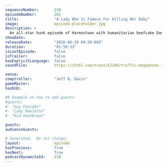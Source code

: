 ```yaml
---
sequenceNumber:       218
episodeNumber:        202
title:                "A Lady Who Is Famous For Killing Her Baby"
image:                episode-placeholder.jpg
description: >
  An all-star hunk episode of Harmontown with humanitarian beefcake Daniel Gillies, the mouth watering Duncan Trussell and the cut from marble stone greek god Kumail Nanjiani. Watch the video at harmontown.com/live! Become a member, support our show. Th...
showDate:             
releaseDate:          "2016-06-29 04:58:00Z"
duration:             "01:58:33"
isLostEpisode:        false
isTrailer:            false
hasExplicitLanguage:  false
soundFile:            https://chtbl.com/track/E2288/traffic.megaphone.fm/STA9504164677.mp3?updated=1560191838

venue:                
comptroller:          "Jeff B. Davis"
gameMaster:           
hasDnD:               

## Example on how to add guests
#guests:
#- "Guy Pancake"
#- "Lady Omelette"
#- "Kid Hashbrown"

guests:
audienceGuests:

# Generated.  Do not change:
layout:               episode
hasPrevious:          True
hasNext:              True
podcastDynamiteId:    218
---
```

